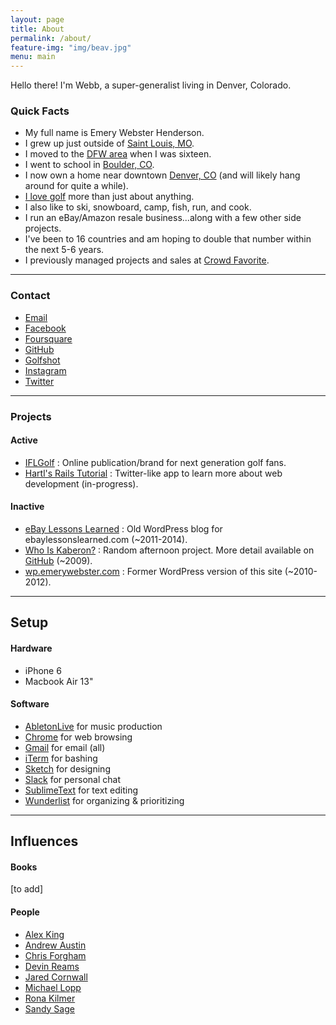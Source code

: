 ```yaml
---
layout: page
title: About
permalink: /about/
feature-img: "img/beav.jpg"
menu: main
---
```


Hello there! I'm Webb, a super-generalist living in Denver, Colorado.

### Quick Facts

- My full name is Emery Webster Henderson.
- I grew up just outside of [Saint Louis, MO](http://stlouis.cardinals.mlb.com/).
- I moved to the [DFW area](http://mavs.com) when I was sixteen.
- I went to school in [Boulder, CO](http://leeds.colorado.edu).
- I now own a home near downtown [Denver, CO](http://denverbroncos.com) (and will likely hang around for quite a while).
- [I love golf](http://ifl.golf) more than just about anything.
- I also like to ski, snowboard, camp, fish, run, and cook.
- I run an eBay/Amazon resale business...along with a few other side projects.
- I've been to 16 countries and am hoping to double that number within the next 5-6 years.
- I previously managed projects and sales at [Crowd Favorite](http://crowdfavorite.com).

---

### Contact

- [Email](mailto:webb.henderson@gmail.com)
- [Facebook](http://facebook.com/emerywebster)
- [Foursquare](http://foursquare.com/emerywebster)
- [GitHub](http://github.com/emerywebster)
- [Golfshot](http://golfshot.com/members/0871088840/statistics)
- [Instagram](http://instagram.com/emerywebster)
- [Twitter](http://twitter.com/emerywebster)

---

### Projects

#### Active

- [IFLGolf](http://ifl.golf) : Online publication/brand for next generation golf fans.
- [Hartl's Rails Tutorial](http://ewh-rails-sample.herokuapp.com/) : Twitter-like app to learn more about web development (in-progress).

#### Inactive

- [eBay Lessons Learned](http://ebay.emerywebster.com/) : Old WordPress blog for ebaylessonslearned.com (~2011-2014).
- [Who Is Kaberon?](http://whoiskaberon.emerywebster.com) : Random afternoon project. More detail available on [GitHub](https://github.com/emerywebster/whoiskaberon) (~2009).
- [wp.emerywebster.com](http://wp.emerywebster.com/) : Former WordPress version of this site (~2010-2012).

---

## Setup

#### Hardware

- iPhone 6
- Macbook Air 13"

#### Software

- [AbletonLive](http://ableton.com) for music production
- [Chrome](http://chrome.com) for web browsing
- [Gmail](http://gmail.com) for email (all)
- [iTerm](https://www.iterm2.com/) for bashing
- [Sketch](http://www.sketchapp.com/) for designing
- [Slack](http://slack.com) for personal chat
- [SublimeText](http://sublimetext.com) for text editing
- [Wunderlist](http://wunderlist.com) for organizing &amp; prioritizing

---

## Influences

#### Books

[to add]

#### People

- [Alex King](http://alexking.org)
- [Andrew Austin](http://andrewjaustin.net/)
- [Chris Forgham](http://oldguysriptoo.com/)
- [Devin Reams](http://devin.reams.me)
- [Jared Cornwall](http://jaredcornwall.com/)
- [Michael Lopp](http://randsinrepose.com)
- [Rona Kilmer](http://ronakilmer.com)
- [Sandy Sage](http://sandy-sage.com)


